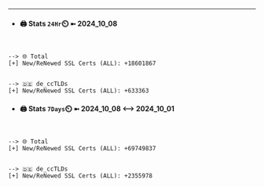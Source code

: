 

---
- #### 🖨️ **Stats** `24Hr`⏲️ ➼ 2024_10_08
```console


--> 🌐 Total
[+] New/ReNewed SSL Certs (ALL): +18601867


--> 🇩🇪 de_ccTLDs
[+] New/ReNewed SSL Certs (ALL): +633363

```

- #### 🖨️ **Stats** `7Days`⏲️ ➼ 2024_10_08 <--> 2024_10_01
```console


--> 🌐 Total
[+] New/ReNewed SSL Certs (ALL): +69749837


--> 🇩🇪 de_ccTLDs
[+] New/ReNewed SSL Certs (ALL): +2355978

```

